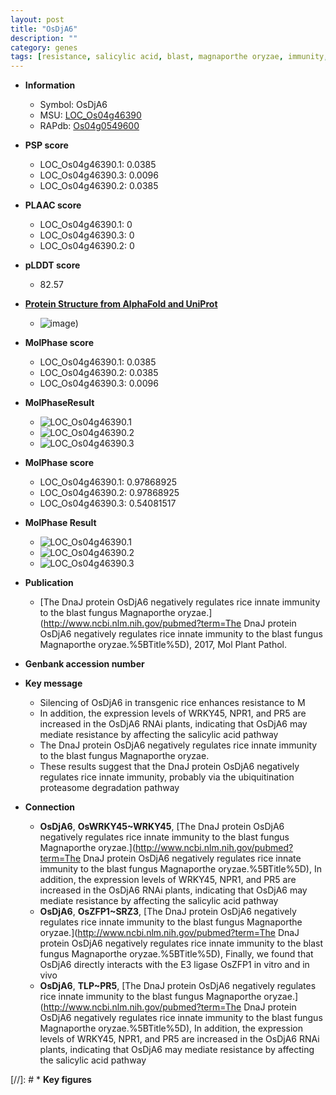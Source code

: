 ```yaml
---
layout: post
title: "OsDjA6"
description: ""
category: genes
tags: [resistance, salicylic acid, blast, magnaporthe oryzae, immunity, innate immunity]
---
```


* **Information**  
    + Symbol: OsDjA6  
    + MSU: [LOC_Os04g46390](http://rice.plantbiology.msu.edu/cgi-bin/ORF_infopage.cgi?orf=LOC_Os04g46390)  
    + RAPdb: [Os04g0549600](http://rapdb.dna.affrc.go.jp/viewer/gbrowse_details/irgsp1?name=Os04g0549600)  

* **PSP score**  
    + LOC_Os04g46390.1: 0.0385 
    + LOC_Os04g46390.3: 0.0096 
    + LOC_Os04g46390.2: 0.0385 

* **PLAAC score**  
    + LOC_Os04g46390.1: 0 
    + LOC_Os04g46390.3: 0 
    + LOC_Os04g46390.2: 0 

* **pLDDT score**
    + 82.57

* **[Protein Structure from AlphaFold and UniProt](https://www.uniprot.org/uniprotkb/Q0JB88/entry#structure)**
    + ![image](https://ricepsp.github.io/images/Q0/AF-Q0JB88-F1.png))

* **MolPhase score**
    + LOC_Os04g46390.1: 0.0385
    + LOC_Os04g46390.2: 0.0385
    + LOC_Os04g46390.3: 0.0096

* **MolPhaseResult**
    + ![LOC_Os04g46390.1](https://ricepsp.github.io/pictures/LOC_Os04g/LOC_Os04g46390.1.png)
    + ![LOC_Os04g46390.2](https://ricepsp.github.io/pictures/LOC_Os04g/LOC_Os04g46390.2.png)
    + ![LOC_Os04g46390.3](https://ricepsp.github.io/pictures/LOC_Os04g/LOC_Os04g46390.3.png)

* **MolPhase score**
    + LOC_Os04g46390.1: 0.97868925
    + LOC_Os04g46390.2: 0.97868925
    + LOC_Os04g46390.3: 0.54081517

* **MolPhase Result**
    + ![LOC_Os04g46390.1](https://304243504.github.io/Pictures/LOC_Os04g/LOC_Os04g46390.1.png)
    + ![LOC_Os04g46390.2](https://304243504.github.io/Pictures/LOC_Os04g/LOC_Os04g46390.2.png)
    + ![LOC_Os04g46390.3](https://304243504.github.io/Pictures/LOC_Os04g/LOC_Os04g46390.3.png)

* **Publication**  
    + [The DnaJ protein OsDjA6 negatively regulates rice innate immunity to the blast fungus Magnaporthe oryzae.](http://www.ncbi.nlm.nih.gov/pubmed?term=The DnaJ protein OsDjA6 negatively regulates rice innate immunity to the blast fungus Magnaporthe oryzae.%5BTitle%5D), 2017, Mol Plant Pathol.

* **Genbank accession number**  

* **Key message**  
    + Silencing of OsDjA6 in transgenic rice enhances resistance to M
    + In addition, the expression levels of WRKY45, NPR1, and PR5 are increased in the OsDjA6 RNAi plants, indicating that OsDjA6 may mediate resistance by affecting the salicylic acid pathway
    + The DnaJ protein OsDjA6 negatively regulates rice innate immunity to the blast fungus Magnaporthe oryzae.
    + These results suggest that the DnaJ protein OsDjA6 negatively regulates rice innate immunity, probably via the ubiquitination proteasome degradation pathway

* **Connection**  
    + __OsDjA6__, __OsWRKY45~WRKY45__, [The DnaJ protein OsDjA6 negatively regulates rice innate immunity to the blast fungus Magnaporthe oryzae.](http://www.ncbi.nlm.nih.gov/pubmed?term=The DnaJ protein OsDjA6 negatively regulates rice innate immunity to the blast fungus Magnaporthe oryzae.%5BTitle%5D), In addition, the expression levels of WRKY45, NPR1, and PR5 are increased in the OsDjA6 RNAi plants, indicating that OsDjA6 may mediate resistance by affecting the salicylic acid pathway
    + __OsDjA6__, __OsZFP1~SRZ3__, [The DnaJ protein OsDjA6 negatively regulates rice innate immunity to the blast fungus Magnaporthe oryzae.](http://www.ncbi.nlm.nih.gov/pubmed?term=The DnaJ protein OsDjA6 negatively regulates rice innate immunity to the blast fungus Magnaporthe oryzae.%5BTitle%5D), Finally, we found that OsDjA6 directly interacts with the E3 ligase OsZFP1 in vitro and in vivo
    + __OsDjA6__, __TLP~PR5__, [The DnaJ protein OsDjA6 negatively regulates rice innate immunity to the blast fungus Magnaporthe oryzae.](http://www.ncbi.nlm.nih.gov/pubmed?term=The DnaJ protein OsDjA6 negatively regulates rice innate immunity to the blast fungus Magnaporthe oryzae.%5BTitle%5D), In addition, the expression levels of WRKY45, NPR1, and PR5 are increased in the OsDjA6 RNAi plants, indicating that OsDjA6 may mediate resistance by affecting the salicylic acid pathway

[//]: # * **Key figures**  


